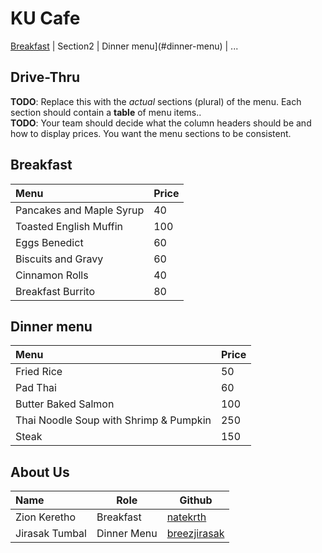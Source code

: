 # KU Cafe

[Breakfast](#breakfast) | Section2 | Dinner menu](#dinner-menu) | ...

## Drive-Thru

**TODO**: Replace this with the *actual* sections (plural) of the menu.  Each section should contain a **table** of menu items..    
**TODO**: Your team should decide what the column headers should be and how to display prices. You want the menu sections to be consistent.

## Breakfast

| Menu                     | Price    |
|:-------------------------|----------|
| Pancakes and Maple Syrup | 40       |
| Toasted English Muffin   | 100      |
| Eggs Benedict            | 60       |
| Biscuits and Gravy       | 60       |
| Cinnamon Rolls           | 40       |
| Breakfast Burrito        | 80       |


## Dinner menu
| Menu                                                  | Price     |
|:------------------------------------------------------|-----------|
| Fried Rice                                            | 50        |
| Pad Thai                                              | 60        |
| Butter Baked Salmon                                   | 100       |
| Thai Noodle Soup with Shrimp & Pumpkin                | 250       |
| Steak                                                 | 150       |

## About Us

| Name      | Role      | Github          |
|:----------|-----------|-----------------|
| Zion Keretho | Breakfast |[natekrth](https://github.com/natekrth)   |
| Jirasak Tumbal | Dinner Menu | [breezjirasak](https://github.com/breezjirasak) |

